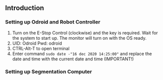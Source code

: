 ## Introduction


### Setting up Odroid and Robot Controller
1. Turn on the E-Stop Control (clockwise) and the key is required. Wait for the system to start up. The monitor will turn on with the OS ready. 
2. UID: Odroid Pwd: odroid
3. CTRL-Alt-T to open terminal
4. Enter command `sudo date -"16 dec 2020 14:25:00"` and replace the date and time with the current date and time (IMPORTANT!)

### Setting up Segmentation Computer
